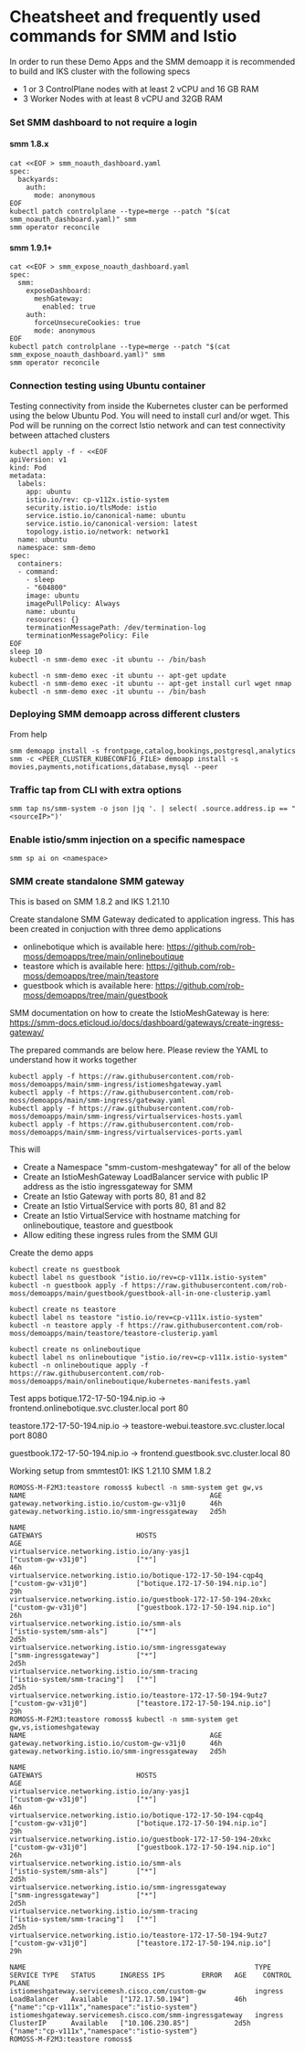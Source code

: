 # Cheatsheet and frequently used commands for SMM and Istio

In order to run these Demo Apps and the SMM demoapp it is recommended to build and IKS cluster with the following specs
* 1 or 3 ControlPlane nodes with at least 2 vCPU and 16 GB RAM
* 3 Worker Nodes with at least 8 vCPU and 32GB RAM


### Set SMM dashboard to not require a login
#### smm 1.8.x
```
cat <<EOF > smm_noauth_dashboard.yaml
spec:
  backyards:
    auth:
      mode: anonymous
EOF
kubectl patch controlplane --type=merge --patch "$(cat smm_noauth_dashboard.yaml)" smm 
smm operator reconcile
```

#### smm 1.9.1+
```
cat <<EOF > smm_expose_noauth_dashboard.yaml
spec:
  smm:
    exposeDashboard:
      meshGateway:
        enabled: true
    auth:
      forceUnsecureCookies: true
      mode: anonymous
EOF
kubectl patch controlplane --type=merge --patch "$(cat smm_expose_noauth_dashboard.yaml)" smm 
smm operator reconcile
```

### Connection testing using Ubuntu container
Testing connectivity from inside the Kubernetes cluster can be performed using the below Ubuntu Pod.  You will need to install curl and/or wget. This Pod will be running on the correct Istio network and can test connectivity between attached clusters
```
kubectl apply -f - <<EOF
apiVersion: v1
kind: Pod
metadata:
  labels:
    app: ubuntu
    istio.io/rev: cp-v112x.istio-system
    security.istio.io/tlsMode: istio
    service.istio.io/canonical-name: ubuntu
    service.istio.io/canonical-version: latest
    topology.istio.io/network: network1
  name: ubuntu
  namespace: smm-demo
spec:
  containers:
  - command:
    - sleep
    - "604800"
    image: ubuntu
    imagePullPolicy: Always
    name: ubuntu
    resources: {}
    terminationMessagePath: /dev/termination-log
    terminationMessagePolicy: File
EOF
sleep 10
kubectl -n smm-demo exec -it ubuntu -- /bin/bash
```

```
kubectl -n smm-demo exec -it ubuntu -- apt-get update
kubectl -n smm-demo exec -it ubuntu -- apt-get install curl wget nmap
kubectl -n smm-demo exec -it ubuntu -- /bin/bash
```

### Deploying SMM demoapp across different clusters
From help
```
smm demoapp install -s frontpage,catalog,bookings,postgresql,analytics
smm -c <PEER_CLUSTER_KUBECONFIG_FILE> demoapp install -s movies,payments,notifications,database,mysql --peer
```

### Traffic tap from CLI with extra options

```
smm tap ns/smm-system -o json |jq '. | select( .source.address.ip == "<sourceIP>")'
```

### Enable istio/smm injection on a specific namespace

```
smm sp ai on <namespace>
```

### SMM create standalone SMM gateway

This is based on SMM 1.8.2 and IKS 1.21.10

Create standalone SMM Gateway dedicated to application ingress.  This has been created in conjuction with three demo applications
- onlinebotique which is available here: https://github.com/rob-moss/demoapps/tree/main/onlineboutique
- teastore which is available here: https://github.com/rob-moss/demoapps/tree/main/teastore
- guestbook which is available here: https://github.com/rob-moss/demoapps/tree/main/guestbook



SMM documentation on how to create the IstioMeshGateway is here:
https://smm-docs.eticloud.io/docs/dashboard/gateways/create-ingress-gateway/



The prepared commands are below here. Please review the YAML to understand how it works together
```
kubectl apply -f https://raw.githubusercontent.com/rob-moss/demoapps/main/smm-ingress/istiomeshgateway.yaml
kubectl apply -f https://raw.githubusercontent.com/rob-moss/demoapps/main/smm-ingress/gateway.yaml
kubectl apply -f https://raw.githubusercontent.com/rob-moss/demoapps/main/smm-ingress/virtualservices-hosts.yaml
kubectl apply -f https://raw.githubusercontent.com/rob-moss/demoapps/main/smm-ingress/virtualservices-ports.yaml
```


This will
- Create a Namespace "smm-custom-meshgateway" for all of the below
- Create an IstioMeshGateway LoadBalancer service with public IP address as the istio ingressgateway for SMM
- Create an Istio Gateway with ports 80, 81 and 82
- Create an Istio VirtualService with ports 80, 81 and 82
- Create an Istio VirtualService with hostname matching for onlineboutique, teastore and guestbook
- Allow editing these ingress rules from the SMM GUI

Create the demo apps
```
kubectl create ns guestbook
kubectl label ns guestbook "istio.io/rev=cp-v111x.istio-system"
kubectl -n guestbook apply -f https://raw.githubusercontent.com/rob-moss/demoapps/main/guestbook/guestbook-all-in-one-clusterip.yaml

kubectl create ns teastore
kubectl label ns teastore "istio.io/rev=cp-v111x.istio-system"
kubectl -n teastore apply -f https://raw.githubusercontent.com/rob-moss/demoapps/main/teastore/teastore-clusterip.yaml

kubectl create ns onlineboutique
kubectl label ns onlineboutique "istio.io/rev=cp-v111x.istio-system"
kubectl -n onlineboutique apply -f https://raw.githubusercontent.com/rob-moss/demoapps/main/onlineboutique/kubernetes-manifests.yaml
```

Test apps
botique.172-17-50-194.nip.io -> 
frontend.onlinebotique.svc.cluster.local port 80

teastore.172-17-50-194.nip.io -> 
teastore-webui.teastore.svc.cluster.local port 8080

guestbook.172-17-50-194.nip.io -> 
frontend.guestbook.svc.cluster.local 80


Working setup from smmtest01: IKS 1.21.10 SMM 1.8.2

```
ROMOSS-M-F2M3:teastore romoss$ kubectl -n smm-system get gw,vs
NAME                                             AGE
gateway.networking.istio.io/custom-gw-v31j0      46h
gateway.networking.istio.io/smm-ingressgateway   2d5h

NAME                                                               GATEWAYS                       HOSTS                                AGE
virtualservice.networking.istio.io/any-yasj1                       ["custom-gw-v31j0"]            ["*"]                                46h
virtualservice.networking.istio.io/botique-172-17-50-194-cqp4q     ["custom-gw-v31j0"]            ["botique.172-17-50-194.nip.io"]     29h
virtualservice.networking.istio.io/guestbook-172-17-50-194-20xkc   ["custom-gw-v31j0"]            ["guestbook.172-17-50-194.nip.io"]   26h
virtualservice.networking.istio.io/smm-als                         ["istio-system/smm-als"]       ["*"]                                2d5h
virtualservice.networking.istio.io/smm-ingressgateway              ["smm-ingressgateway"]         ["*"]                                2d5h
virtualservice.networking.istio.io/smm-tracing                     ["istio-system/smm-tracing"]   ["*"]                                2d5h
virtualservice.networking.istio.io/teastore-172-17-50-194-9utz7    ["custom-gw-v31j0"]            ["teastore.172-17-50-194.nip.io"]    29h
ROMOSS-M-F2M3:teastore romoss$ kubectl -n smm-system get gw,vs,istiomeshgateway
NAME                                             AGE
gateway.networking.istio.io/custom-gw-v31j0      46h
gateway.networking.istio.io/smm-ingressgateway   2d5h

NAME                                                               GATEWAYS                       HOSTS                                AGE
virtualservice.networking.istio.io/any-yasj1                       ["custom-gw-v31j0"]            ["*"]                                46h
virtualservice.networking.istio.io/botique-172-17-50-194-cqp4q     ["custom-gw-v31j0"]            ["botique.172-17-50-194.nip.io"]     29h
virtualservice.networking.istio.io/guestbook-172-17-50-194-20xkc   ["custom-gw-v31j0"]            ["guestbook.172-17-50-194.nip.io"]   26h
virtualservice.networking.istio.io/smm-als                         ["istio-system/smm-als"]       ["*"]                                2d5h
virtualservice.networking.istio.io/smm-ingressgateway              ["smm-ingressgateway"]         ["*"]                                2d5h
virtualservice.networking.istio.io/smm-tracing                     ["istio-system/smm-tracing"]   ["*"]                                2d5h
virtualservice.networking.istio.io/teastore-172-17-50-194-9utz7    ["custom-gw-v31j0"]            ["teastore.172-17-50-194.nip.io"]    29h

NAME                                                        TYPE      SERVICE TYPE   STATUS      INGRESS IPS         ERROR   AGE    CONTROL PLANE
istiomeshgateway.servicemesh.cisco.com/custom-gw            ingress   LoadBalancer   Available   ["172.17.50.194"]           46h    {"name":"cp-v111x","namespace":"istio-system"}
istiomeshgateway.servicemesh.cisco.com/smm-ingressgateway   ingress   ClusterIP      Available   ["10.106.230.85"]           2d5h   {"name":"cp-v111x","namespace":"istio-system"}
ROMOSS-M-F2M3:teastore romoss$
```


